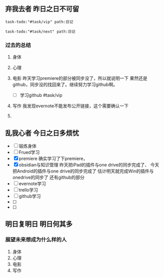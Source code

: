 ## **弃我去者 昨日之日不可留**

~~~query
task-todo:"#task/vip" path:日记
~~~


~~~query
task-todo:"#task/next" path:日记
~~~
 

### 过去的总结
1. 身体
2. 心理
3. 电影
    昨天学习premiere的部分被同步没了，所以就说明一下
    果然还是github，同步没的找回来了。继续努力学习github啊。
    - [ ] 学习github #task/vip 
    
4. 写作
	我发现evernote不能发布公开链接，这个需要确认一下
	
5. 

## 乱我心者 今日之日多烦忧

- [ ] 锻炼身体
- [ ] Frued学习
- [x] premiere
确实学习了下premiere，
- [x] obsidian与知识管理
昨天把iPad的插件与one drive的同步完成了、
今天把Android的插件与one drive的同步完成了
估计明天就完成Win的插件与onedrive的同步了
还有github的部分
- [ ] evernote学习
- [ ] trello学习
- [ ] github学习
- [ ] 
- [ ] 


## 明日复明日 明日何其多

### 展望未来想成为什么样的人

1. 身体
2. 心理
3. 电影
4. 写作